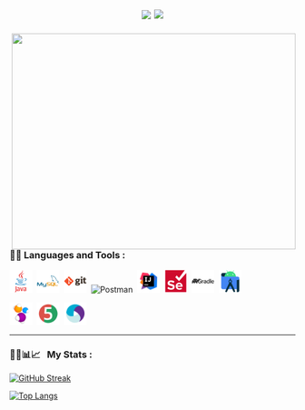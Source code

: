 <span id="header" align="center">
  <h1>
    <img src="https://i.ibb.co/k8TJ6fF/well1.gif" align="center" width="350"/> 
    <img src="https://media.giphy.com/media/hvRJCLFzcasrR4ia7z/giphy.gif" width="30px">
  </h1>
  
</span>

<div>
  <img src="https://mir-s3-cdn-cf.behance.net/project_modules/max_1200/942fdf48222763.5891fd792ead0.gif" align="right" width="500" height="380"/>
</div>

### :man_technologist: Languages and Tools :

<p>
<img src="https://github.com/devicons/devicon/blob/master/icons/java/java-original-wordmark.svg" title="Java" alt="Java" width="40" height="40"/>&nbsp;
<img src="https://github.com/devicons/devicon/blob/master/icons/mysql/mysql-original-wordmark.svg" title="MySQL"  alt="MySQL" width="40" height="40"/>&nbsp;
  <img src="https://github.com/devicons/devicon/blob/master/icons/git/git-original-wordmark.svg" title="Git" alt="Git" width="40" height="40"/>&nbsp;
<img src="https://www.vectorlogo.zone/logos/getpostman/getpostman-icon.svg" title="Postman"  alt="Postman" width="40" height="40"/>&nbsp;
  <img src="https://github.com/igor-QA/igor-QA/blob/main/logo/Intelij_IDEA.svg" title="IDEA" alt="IDEA" width="40" height="40"/>&nbsp;
<img src="https://github.com/devicons/devicon/blob/master/icons/selenium/selenium-original.svg" title="Selenium"  alt="Selenium" width="40" height="40"/>&nbsp;
<img src="https://github.com/devicons/devicon/blob/master/icons/gradle/gradle-plain-wordmark.svg" title="Gradle"  alt="Gradle" width="40" height="40"/>&nbsp;
<img src="https://github.com/devicons/devicon/blob/master/icons/androidstudio/androidstudio-original.svg" title="AndroidStudio" alt="AndroidStudio" width="40" height="40"/>&nbsp;
  
<img src="https://github.com/igor-QA/igor-QA/blob/main/logo/Selenide.svg" title="Selenide" alt="Selenide" width="40" height="40"/>&nbsp;
<img src="https://github.com/igor-QA/igor-QA/blob/main/logo/JUnit5.svg" title="JUnit5" alt="JUnit5" width="40" height="40"/>&nbsp;
<img src="https://github.com/igor-QA/igor-QA/blob/main/logo/Appium.svg" title="Appium" alt="Appium" width="40" height="40"/>&nbsp;
</p>

---

### 👨‍💼📊📈 &nbsp; My Stats :
[![GitHub Streak](http://github-readme-streak-stats.herokuapp.com?user=CostaVaryn&theme=dark&background=000000)](https://git.io/streak-stats)

[![Top Langs](https://github-readme-stats.vercel.app/api/top-langs/?username=CostaVaryn&layout=compact&theme=vision-friendly-dark)](https://github.com/anuraghazra/github-readme-stats)

<img src="https://komarev.com/ghpvc/?username=CostaVaryn&style=flat-square&color=blue" align="left" alt=""/>
